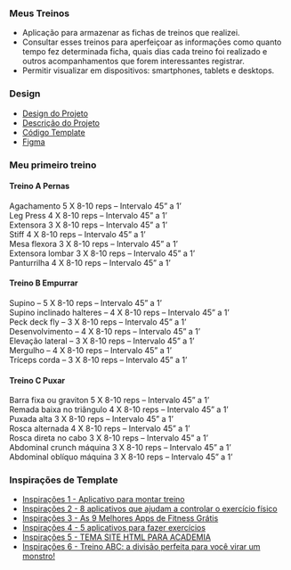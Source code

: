 ### Meus Treinos

- Aplicação para armazenar as fichas de treinos que realizei. 
- Consultar esses treinos para aperfeiçoar as informações como quanto tempo fez determinada ficha, quais dias cada treino foi realizado e outros acompanhamentos que forem interessantes registrar.
- Permitir visualizar em dispositivos: smartphones, tablets e desktops.

### Design

- [Design do Projeto](https://www.w3schools.com/w3css/tryit.asp?filename=tryw3css_templates_architect&stacked=h)
- [Descrição do Projeto](https://www.notion.so/Desafio-02-Upload-de-imagens-4cf1c3b1c1ad4a66961b6e48558cc3b8#498432d3b4634947ba370f5d038e0961)
- [Código Template](https://github.com/rocketseat-education/ignite-template-reactjs-upload-de-imagens)
- [Figma](https://www.figma.com/file/hxxdmeGz2nhYvVOJzuoLJu/Desafio-2-M%C3%B3dulo-4-ReactJS-(Copy)?node-id=0%3A1&t=HK4rJE4veVoQI1wz-0)

### Meu primeiro treino

#### Treino A Pernas

Agachamento 5 X 8-10 reps – Intervalo 45” a 1’ </br>
Leg Press 4 X 8-10 reps – Intervalo 45” a 1’ </br>
Extensora 3 X 8-10 reps – Intervalo 45” a 1’ </br>
Stiff 4 X 8-10 reps – Intervalo 45” a 1’ </br>
Mesa flexora 3 X 8-10 reps – Intervalo 45” a 1’ </br>
Extensora lombar 3 X 8-10 reps – Intervalo 45” a 1’ </br>
Panturrilha 4 X 8-10 reps – Intervalo 45” a 1’

#### Treino B Empurrar

Supino – 5 X 8-10 reps – Intervalo 45” a 1’ </br>
Supino inclinado halteres – 4 X 8-10 reps – Intervalo 45” a 1’ </br>
Peck deck fly – 3 X 8-10 reps – Intervalo 45” a 1’ </br>
Desenvolvimento – 4 X 8-10 reps – Intervalo 45” a 1’ </br>
Elevação lateral – 3 X 8-10 reps – Intervalo 45” a 1’ </br>
Mergulho – 4 X 8-10 reps – Intervalo 45” a 1’ </br>
Tríceps corda – 3 X 8-10 reps – Intervalo 45” a 1’

#### Treino C Puxar

Barra fixa ou graviton 5 X 8-10 reps – Intervalo 45” a 1’ </br>
Remada baixa no triângulo 4 X 8-10 reps – Intervalo 45” a 1’ </br>
Puxada alta 3 X 8-10 reps – Intervalo 45” a 1’ </br>
Rosca alternada 4 X 8-10 reps – Intervalo 45” a 1’ </br>
Rosca direta no cabo 3 X 8-10 reps – Intervalo 45” a 1’ </br>
Abdominal crunch máquina 3 X 8-10 reps – Intervalo 45” a 1’ </br>
Abdominal oblíquo máquina 3 X 8-10 reps – Intervalo 45” a 1’

### Inspirações de Template

- [Inspirações 1 - Aplicativo para montar treino](https://aplicativonexur.com.br/aplicativo-para-montar-treino/)
- [Inspirações 2 - 8 aplicativos que ajudam a controlar o exercício físico](https://www.oswaldocruz.com/site/dicas-de-saude/dicas-de-saude/8-aplicativos-que-ajudam-a-controlar-o-exercicio-fisico)
- [Inspirações 3 - As 9 Melhores Apps de Fitness Grátis](https://www.boomfit.com/pt/blog/melhores-apps-de-fitness-b22.html)
- [Inspirações 4 - 5 aplicativos para fazer exercícios](https://canaltech.com.br/apps/aplicativos-fazer-exercicios/)
- [Inspirações 5 - TEMA SITE HTML PARA ACADEMIA](https://reidostemplates.com.br/produto/template-html-para-academias/)
- [Inspirações 6 - Treino ABC: a divisão perfeita para você virar um monstro!](https://www.feitodeiridium.com.br/treino-abc/)
